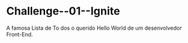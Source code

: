 # Challenge--01--Ignite
A famosa Lista de To dos o querido Hello World de um desenvolvedor Front-End.
